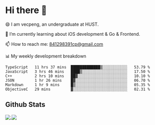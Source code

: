 
# Hi there 👋
😄 I am vecpeng, an undergraduate at HUST.

🌱 I’m currently learning about iOS development & Go & Frontend.

📫 How to reach me: 841298391cp@gmail.com

📊 My weekly development breakdown
<!--START_SECTION:waka-->

```text
TypeScript   11 hrs 37 mins  █████████████▒░░░░░░░░░░░   53.79 %
JavaScript   3 hrs 46 mins   ████▒░░░░░░░░░░░░░░░░░░░░   17.50 %
C++          2 hrs 10 mins   ██▓░░░░░░░░░░░░░░░░░░░░░░   10.10 %
JSON         1 hr 26 mins    █▓░░░░░░░░░░░░░░░░░░░░░░░   06.70 %
Markdown     1 hr 9 mins     █▒░░░░░░░░░░░░░░░░░░░░░░░   05.35 %
ObjectiveC   29 mins         ▓░░░░░░░░░░░░░░░░░░░░░░░░   02.31 %
```

<!--END_SECTION:waka-->

## Github Stats
<a href="https://github.com/anuraghazra/github-readme-stats">
  <img align="center" src="https://github-readme-stats.vercel.app/api?username=vecpeng&count_private=true&hide=stars" />
</a>
<a href="https://github.com/anuraghazra/convoychat">
  <img align="center" src="https://github-readme-stats.vercel.app/api/top-langs/?username=vecpeng&layout=compact" />
</a>
